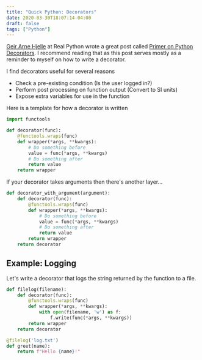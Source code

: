 ```yaml
---
title: "Quick Python: Decorators"
date: 2020-03-30T18:07:14-04:00
draft: false
tags: ["Python"]
---
```


[Geir Arne Hjelle](https://realpython.com/team/gahjelle/) at Real Python wrote a great post called [Primer on Python Decorators](https://realpython.com/primer-on-python-decorators/). I recommend reading that as this post serves mostly as a reminder to myself on how to write a decorator.

I find decorators useful for several reasons

- Check a pre-existing condition (Is the user logged in?)
- Perform post processing on function output (Convert to SI units)
- Expose extra variables for use in the function

Here is a template for how a decorator is written

```python
import functools

def decorator(func):
    @functools.wraps(func)
    def wrapper(*args, **kwargs):
        # Do something before
        value = func(*args, **kwargs)
        # Do something after
        return value
    return wrapper
```

If your decorator takes arguments then there's another layer...

```python
def decorator_with_argument(argument):
    def decorator(func):
        @functools.wraps(func)
        def wrapper(*args, **kwargs):
            # Do something before
            value = func(*args, **kwargs)
            # Do something after
            return value
        return wrapper
    return decorator
```



## Example: Logging

Let's write a decorator that logs the string returned by the function to a file.

```python
def filelog(filename):
    def decorator(func):
        @functools.wraps(func)
        def wrapper(*args, **kwargs):
            with open(filename, 'w') as f:
                f.write(func(*args, **kwargs))
        return wrapper
    return decorator

@filelog('log.txt')
def greet(name):
    return f"Hello {name}!"
```

